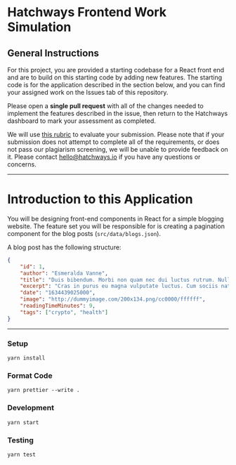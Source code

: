 # Hatchways Frontend Work Simulation

## General Instructions

For this project, you are provided a starting codebase for a React front end and are to build on this starting code by adding new features. The starting code is for the application described in the section below, and you can find your assigned work on the Issues tab of this repository.

Please open a **single pull request** with all of the changes needed to implement the features described in the issue, then return to the Hatchways dashboard to mark your assessment as completed.

We will use [this rubric](https://drive.google.com/file/d/1Lfn6JnanBhuSjMDQaIdIBk1_QK7i9mNU/view) to evaluate your submission. Please note that if your submission does not attempt to complete all of the requirements, or does not pass our plagiarism screening, we will be unable to provide feedback on it. Please contact hello@hatchways.io if you have any questions or concerns.

---

# Introduction to this Application

You will be designing front-end components in React for a simple blogging website. The feature set you will be responsible for is creating a pagination component for the blog posts (`src/data/blogs.json`).

A blog post has the following structure:

```json
{
    "id": 1,
    "author": "Esmeralda Vanne",
    "title": "Duis bibendum. Morbi non quam nec dui luctus rutrum. Nulla tellus.",
    "excerpt": "Cras in purus eu magna vulputate luctus. Cum sociis natoque penatibus et magnis dis parturient montes, nascetur ridiculus mus.",
    "date": "1634439025000",
    "image": "http://dummyimage.com/200x134.png/cc0000/ffffff",
    "readingTimeMinutes": 9,
    "tags": ["crypto", "health"]
}
```

---

### Setup

```
yarn install
```

### Format Code

```
yarn prettier --write .
```

### Development

```
yarn start
```

### Testing

```
yarn test
```
